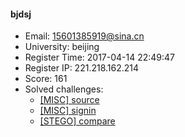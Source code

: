 #### bjdsj  

* Email: 15601385919@sina.cn  
* University: beijing  
* Register Time: 2017-04-14 22:49:47  
* Register IP: 221.218.162.214  
* Score: 161  
* Solved challenges: 
  * [[MISC] source](https://github.com/SniperOJ/Challenges/blob/master/web/source.json)  
  * [[MISC] signin](https://github.com/SniperOJ/Challenges/blob/master/web/signin.json)  
  * [[STEGO] compare](https://github.com/SniperOJ/Challenges/blob/master/web/compare.json)  
